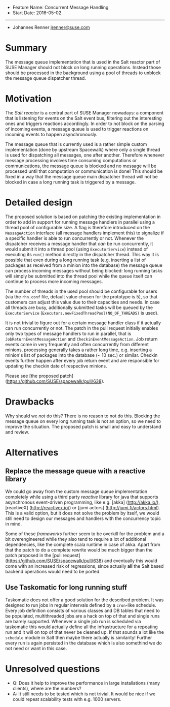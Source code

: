* Feature Name: Concurrent Message Handling
* Start Date: 2016-05-02

---
* Johannes Renner <jrenner@suse.com>

# Summary
[summary]: #summary

The message queue implementation that is used in the Salt reactor part of SUSE Manager should not block on long running operations. Instead those should be processed in the background using a pool of threads to unblock the message queue dispatcher thread.

# Motivation
[motivation]: #motivation

The *Salt reactor* is a central part of SUSE Manager nowadays: a component that is listening for events on the Salt event bus, filtering out the interesting ones and triggers reactions accordingly. In order to not block on the parsing of incoming events, a message queue is used to trigger reactions on incoming events to happen asynchronously.

The message queue that is currently used is a rather simple custom implementation (done by upstream Spacewalk) where only a single thread is used for dispatching all messages, one after another. Therefore whenever message processing involves time consuming computations or communications, the message queue is blocked and no message will be processed until that computation or communication is done! This should be fixed in a way that the message queue main dispatcher thread will not be blocked in case a long running task is triggered by a message.

# Detailed design
[design]: #detailed-design

The proposed solution is based on patching the existing implementation in order to add in support for running message handlers in parallel using a thread pool of configurable size. A flag is therefore introduced on the `MessageAction` interface (all message handlers implement this) to signalize if a specific handler is able to run concurrently or not. Whenever the dispatcher receives a message handler that *can* be run concurrently, it would submit it into a thread pool (using `ExecutorService`) instead of executing its `run()` method directly in the dispatcher thread. This way it is possible that even during a long running task (e.g. inserting a list of packages as received from a minion into the database) the message queue can process incoming messages without being blocked: long running tasks will simply be submitted into the thread pool while the queue itself can continue to process more incoming messages.

The number of threads in the used pool should be configurable for users (via the `rhn.conf` file, default value chosen for the prototype is 5), so that customers can adjust this value due to their capacities and needs. In case all threads are busy, additionally submitted tasks will be queued by the `ExecutorService` (`Executors.newFixedThreadPool(NO_OF_THREADS)` is used).

It is not trivial to figure out for a certain message handler class if it actually can run concurrently or not. The patch in the pull request initially enables only two types of message handlers to run in parallel, that is `JobReturnEventMessageAction` and `CheckinEventMessageAction`. Job return events come in very frequently and often concurrently from different minions, processing generally takes a rather long time, e.g. inserting a minion's list of packages into the database (~ 10 sec.) or similar. Checkin events further happen after every job return event and are responsible for updating the checkin date of respective minions.

Please see [the proposed patch] (https://github.com/SUSE/spacewalk/pull/638).

# Drawbacks
[drawbacks]: #drawbacks

Why should we *not* do this? There is no reason to not do this. Blocking the message queue on every long running task is not an option, so we need to improve the situation. The proposed patch is small and easy to understand and review.

# Alternatives
[alternatives]: #alternatives

## Replace the message queue with a reactive library

We could go away from the custom message queue implementation completely while using a third party *reactive* library for java that supports asynchronous event-driven programming, like e.g. [akka] (http://akka.io/), [reactiveX] (http://reactivex.io/) or [jumi actors] (http://jumi.fi/actors.html). This is a valid option, but it does not solve the problem by itself, we would still need to design our messages and handlers with the concurrency topic in mind.

Some of these *frameworks* further seem to be overkill for the problem and a bit overengineered while they also tend to require a lot of additional dependencies, like the complete scala runtime in case of akka. Apart from that the patch to do a complete rewrite would be much bigger than the patch proposed in the [pull request] (https://github.com/SUSE/spacewalk/pull/638) and eventually this would come with an increased risk of regressions, since actually **all** the Salt based backend operations would need to be ported.

## Use Taskomatic for long running stuff

Taskomatic does not offer a good solution for the described problem. It was designed to run jobs in regular intervals defined by a `cron`-like schedule. Every job definition consists of various classes and DB tables that need to be populated, multithreaded jobs are a hack on top of that and single runs are barely supported. Whenever a single job run is scheduled via taskomatic this would actually define all the infrastructure for a repeating run and it will on top of that never be cleaned up. If that sounds a lot like the `schedule` module in Salt then maybe there actually is similarity! Further every run is again persisted in the database which is also somethind we do not need or want in this case.

# Unresolved questions
[unresolved]: #unresolved-questions

- Q: Does it help to improve the performance in large installations (many clients), where are the numbers?
- A: It still needs to be tested which is not trivial. It would be nice if we could repeat scalability tests with e.g. 1000 servers.
